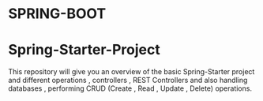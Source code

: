 # SPRING-BOOT
# Spring-Starter-Project
This repository will give you an overview of the basic Spring-Starter project and different operations , controllers , REST Controllers and also handling databases , performing CRUD (Create , Read , Update , Delete) operations.
